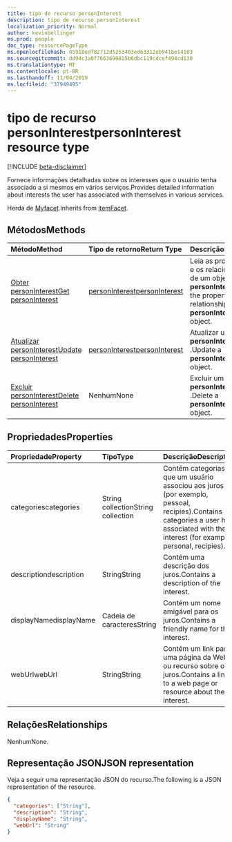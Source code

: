 ```yaml
---
title: tipo de recurso personInterest
description: tipo de recurso personInterest
localization_priority: Normal
author: kevinbellinger
ms.prod: people
doc_type: resourcePageType
ms.openlocfilehash: 05918edf82712d5253403ed63312eb941be14103
ms.sourcegitcommit: dd94c3a0f7663699825b6dbc119cdcef494cd130
ms.translationtype: MT
ms.contentlocale: pt-BR
ms.lasthandoff: 11/04/2019
ms.locfileid: "37949495"
---
```

# <a name="personinterest-resource-type"></a><span data-ttu-id="6e90f-103">tipo de recurso personInterest</span><span class="sxs-lookup"><span data-stu-id="6e90f-103">personInterest resource type</span></span>

[!INCLUDE [beta-disclaimer](../../includes/beta-disclaimer.md)]

<span data-ttu-id="6e90f-104">Fornece informações detalhadas sobre os interesses que o usuário tenha associado a si mesmos em vários serviços.</span><span class="sxs-lookup"><span data-stu-id="6e90f-104">Provides detailed information about interests the user has associated with themselves in various services.</span></span>

<span data-ttu-id="6e90f-105">Herda de [Myfacet](itemfacet.md).</span><span class="sxs-lookup"><span data-stu-id="6e90f-105">Inherits from [itemFacet](itemfacet.md).</span></span>

## <a name="methods"></a><span data-ttu-id="6e90f-106">Métodos</span><span class="sxs-lookup"><span data-stu-id="6e90f-106">Methods</span></span>

| <span data-ttu-id="6e90f-107">Método</span><span class="sxs-lookup"><span data-stu-id="6e90f-107">Method</span></span>       | <span data-ttu-id="6e90f-108">Tipo de retorno</span><span class="sxs-lookup"><span data-stu-id="6e90f-108">Return Type</span></span> | <span data-ttu-id="6e90f-109">Descrição</span><span class="sxs-lookup"><span data-stu-id="6e90f-109">Description</span></span> |
|:---------------------------------------------------|:------------------------------------|:------------------------------------------------------------|
| [<span data-ttu-id="6e90f-110">Obter personInterest</span><span class="sxs-lookup"><span data-stu-id="6e90f-110">Get personInterest</span></span>](../api/personinterest-get.md) | [<span data-ttu-id="6e90f-111">personInterest</span><span class="sxs-lookup"><span data-stu-id="6e90f-111">personInterest</span></span>](personinterest.md) | <span data-ttu-id="6e90f-112">Leia as propriedades e os relacionamentos de um objeto **personInterest** .</span><span class="sxs-lookup"><span data-stu-id="6e90f-112">Read the properties and relationships of a **personInterest** object.</span></span> |
| [<span data-ttu-id="6e90f-113">Atualizar personInterest</span><span class="sxs-lookup"><span data-stu-id="6e90f-113">Update personInterest</span></span>](../api/personinterest-update.md)          | [<span data-ttu-id="6e90f-114">personInterest</span><span class="sxs-lookup"><span data-stu-id="6e90f-114">personInterest</span></span>](personinterest.md) | <span data-ttu-id="6e90f-115">Atualizar um objeto **personInterest** .</span><span class="sxs-lookup"><span data-stu-id="6e90f-115">Update a **personInterest** object.</span></span>                               |
| [<span data-ttu-id="6e90f-116">Excluir personInterest</span><span class="sxs-lookup"><span data-stu-id="6e90f-116">Delete personInterest</span></span>](../api/personinterest-delete.md)          | <span data-ttu-id="6e90f-117">Nenhum</span><span class="sxs-lookup"><span data-stu-id="6e90f-117">None</span></span>                                | <span data-ttu-id="6e90f-118">Excluir um objeto **personInterest** .</span><span class="sxs-lookup"><span data-stu-id="6e90f-118">Delete a **personInterest** object.</span></span>                               |

## <a name="properties"></a><span data-ttu-id="6e90f-119">Propriedades</span><span class="sxs-lookup"><span data-stu-id="6e90f-119">Properties</span></span>

| <span data-ttu-id="6e90f-120">Propriedade</span><span class="sxs-lookup"><span data-stu-id="6e90f-120">Property</span></span>     | <span data-ttu-id="6e90f-121">Tipo</span><span class="sxs-lookup"><span data-stu-id="6e90f-121">Type</span></span>             | <span data-ttu-id="6e90f-122">Descrição</span><span class="sxs-lookup"><span data-stu-id="6e90f-122">Description</span></span>                                                                          |
|:-------------|:-----------------|:-------------------------------------------------------------------------------------|
|<span data-ttu-id="6e90f-123">categories</span><span class="sxs-lookup"><span data-stu-id="6e90f-123">categories</span></span>    |<span data-ttu-id="6e90f-124">String collection</span><span class="sxs-lookup"><span data-stu-id="6e90f-124">String collection</span></span> | <span data-ttu-id="6e90f-125">Contém categorias que um usuário associou aos juros (por exemplo, pessoal, recipies).</span><span class="sxs-lookup"><span data-stu-id="6e90f-125">Contains categories a user has associated with the interest (for example, personal, recipies).</span></span> |
|<span data-ttu-id="6e90f-126">description</span><span class="sxs-lookup"><span data-stu-id="6e90f-126">description</span></span>   |<span data-ttu-id="6e90f-127">String</span><span class="sxs-lookup"><span data-stu-id="6e90f-127">String</span></span>            | <span data-ttu-id="6e90f-128">Contém uma descrição dos juros.</span><span class="sxs-lookup"><span data-stu-id="6e90f-128">Contains a description of the interest.</span></span>                                              |
|<span data-ttu-id="6e90f-129">displayName</span><span class="sxs-lookup"><span data-stu-id="6e90f-129">displayName</span></span>   |<span data-ttu-id="6e90f-130">Cadeia de caracteres</span><span class="sxs-lookup"><span data-stu-id="6e90f-130">String</span></span>            | <span data-ttu-id="6e90f-131">Contém um nome amigável para os juros.</span><span class="sxs-lookup"><span data-stu-id="6e90f-131">Contains a friendly name for the interest.</span></span>                                           |
|<span data-ttu-id="6e90f-132">webUrl</span><span class="sxs-lookup"><span data-stu-id="6e90f-132">webUrl</span></span>        |<span data-ttu-id="6e90f-133">String</span><span class="sxs-lookup"><span data-stu-id="6e90f-133">String</span></span>            | <span data-ttu-id="6e90f-134">Contém um link para uma página da Web ou recurso sobre os juros.</span><span class="sxs-lookup"><span data-stu-id="6e90f-134">Contains a link to a web page or resource about the interest.</span></span>                         |

## <a name="relationships"></a><span data-ttu-id="6e90f-135">Relações</span><span class="sxs-lookup"><span data-stu-id="6e90f-135">Relationships</span></span>

<span data-ttu-id="6e90f-136">Nenhum</span><span class="sxs-lookup"><span data-stu-id="6e90f-136">None.</span></span>

## <a name="json-representation"></a><span data-ttu-id="6e90f-137">Representação JSON</span><span class="sxs-lookup"><span data-stu-id="6e90f-137">JSON representation</span></span>

<span data-ttu-id="6e90f-138">Veja a seguir uma representação JSON do recurso.</span><span class="sxs-lookup"><span data-stu-id="6e90f-138">The following is a JSON representation of the resource.</span></span> 

<!-- {
  "blockType": "resource",
  "optionalProperties": [

  ],
  "@odata.type": "microsoft.graph.personInterest",
  "baseType": ""
}-->

```json
{
  "categories": ["String"],
  "description": "String",
  "displayName": "String",
  "webUrl": "String"
}
```

<!-- uuid: 16cd6b66-4b1a-43a1-adaf-3a886856ed98
2019-02-04 14:57:30 UTC -->
<!-- {
  "type": "#page.annotation",
  "description": "personInterest resource",
  "keywords": "",
  "section": "documentation",
  "tocPath": ""
}-->
